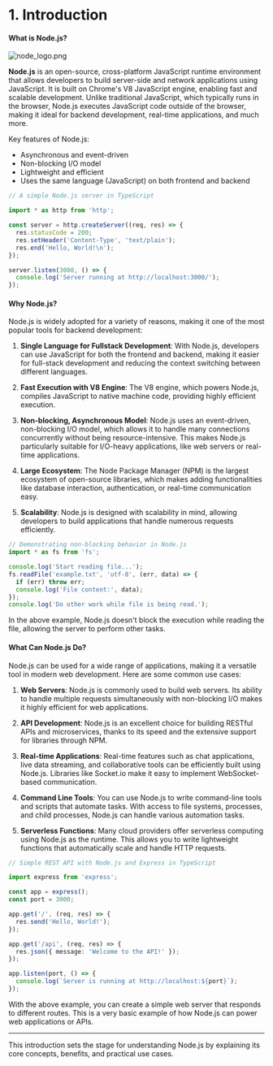 # 1. Introduction

#### What is Node.js?

![node_logo.png](node_logo.png)

**Node.js** is an open-source, cross-platform JavaScript runtime environment that allows developers to build server-side and network applications using JavaScript. It is built on Chrome's V8 JavaScript engine, enabling fast and scalable development. Unlike traditional JavaScript, which typically runs in the browser, Node.js executes JavaScript code outside of the browser, making it ideal for backend development, real-time applications, and much more.

Key features of Node.js:
- Asynchronous and event-driven
- Non-blocking I/O model
- Lightweight and efficient
- Uses the same language (JavaScript) on both frontend and backend

```typescript
// A simple Node.js server in TypeScript

import * as http from 'http';

const server = http.createServer((req, res) => {
  res.statusCode = 200;
  res.setHeader('Content-Type', 'text/plain');
  res.end('Hello, World!\n');
});

server.listen(3000, () => {
  console.log('Server running at http://localhost:3000/');
});
```

#### Why Node.js?

Node.js is widely adopted for a variety of reasons, making it one of the most popular tools for backend development:

1. **Single Language for Fullstack Development**: With Node.js, developers can use JavaScript for both the frontend and backend, making it easier for full-stack development and reducing the context switching between different languages.

2. **Fast Execution with V8 Engine**: The V8 engine, which powers Node.js, compiles JavaScript to native machine code, providing highly efficient execution.

3. **Non-blocking, Asynchronous Model**: Node.js uses an event-driven, non-blocking I/O model, which allows it to handle many connections concurrently without being resource-intensive. This makes Node.js particularly suitable for I/O-heavy applications, like web servers or real-time applications.

4. **Large Ecosystem**: The Node Package Manager (NPM) is the largest ecosystem of open-source libraries, which makes adding functionalities like database interaction, authentication, or real-time communication easy.

5. **Scalability**: Node.js is designed with scalability in mind, allowing developers to build applications that handle numerous requests efficiently.

```typescript
// Demonstrating non-blocking behavior in Node.js
import * as fs from 'fs';

console.log('Start reading file...');
fs.readFile('example.txt', 'utf-8', (err, data) => {
  if (err) throw err;
  console.log('File content:', data);
});
console.log('Do other work while file is being read.');
```

In the above example, Node.js doesn't block the execution while reading the file, allowing the server to perform other tasks.

#### What Can Node.js Do?

Node.js can be used for a wide range of applications, making it a versatile tool in modern web development. Here are some common use cases:

1. **Web Servers**: Node.js is commonly used to build web servers. Its ability to handle multiple requests simultaneously with non-blocking I/O makes it highly efficient for web applications.

2. **API Development**: Node.js is an excellent choice for building RESTful APIs and microservices, thanks to its speed and the extensive support for libraries through NPM.

3. **Real-time Applications**: Real-time features such as chat applications, live data streaming, and collaborative tools can be efficiently built using Node.js. Libraries like Socket.io make it easy to implement WebSocket-based communication.

4. **Command Line Tools**: You can use Node.js to write command-line tools and scripts that automate tasks. With access to file systems, processes, and child processes, Node.js can handle various automation tasks.

5. **Serverless Functions**: Many cloud providers offer serverless computing using Node.js as the runtime. This allows you to write lightweight functions that automatically scale and handle HTTP requests.

```typescript
// Simple REST API with Node.js and Express in TypeScript

import express from 'express';

const app = express();
const port = 3000;

app.get('/', (req, res) => {
  res.send('Hello, World!');
});

app.get('/api', (req, res) => {
  res.json({ message: 'Welcome to the API!' });
});

app.listen(port, () => {
  console.log(`Server is running at http://localhost:${port}`);
});
```

With the above example, you can create a simple web server that responds to different routes. This is a very basic example of how Node.js can power web applications or APIs.

---

This introduction sets the stage for understanding Node.js by explaining its core concepts, benefits, and practical use cases.